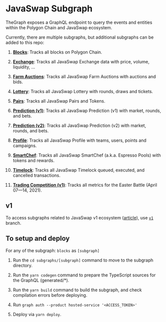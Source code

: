 # JavaSwap Subgraph

TheGraph exposes a GraphQL endpoint to query the events and entities within the Polygon Chain and JavaSwap ecosystem.

Currently, there are multiple subgraphs, but additional subgraphs can be added to this repo:

1. **[Blocks](https://thegraph.com/legacy-explorer/subgraph/javaswap/blocks)**: Tracks all blocks on Polygon Chain.

2. **[Exchange](https://javaswap.medium.com/javaswap-info-relaunch-in-partnership-with-150-000-bounty-winner-streamingfast-f7892559d388)**: Tracks all JavaSwap Exchange data with price, volume, liquidity, ...

3. **[Farm Auctions](https://thegraph.com/legacy-explorer/subgraph/javaswap/farm-auctions)**: Tracks all JavaSwap Farm Auctions with auctions and bids.

4. **[Lottery](https://thegraph.com/legacy-explorer/subgraph/javaswap/lottery)**: Tracks all JavaSwap Lottery with rounds, draws and tickets.

5. **[Pairs](https://thegraph.com/legacy-explorer/subgraph/javaswap/pairs)**: Tracks all JavaSwap Pairs and Tokens.

6. **[Prediction (v1)](https://thegraph.com/legacy-explorer/subgraph/javaswap/prediction)**: Tracks all JavaSwap Prediction (v1) with market, rounds, and bets.

7. **[Prediction (v2)](https://thegraph.com/legacy-explorer/subgraph/javaswap/prediction-v2)**: Tracks all JavaSwap Prediction (v2) with market, rounds, and bets.

8. **[Profile](https://thegraph.com/legacy-explorer/subgraph/javaswap/profile)**: Tracks all JavaSwap Profile with teams, users, points and campaigns.

9. **[SmartChef](https://thegraph.com/legacy-explorer/subgraph/javaswap/smartchef)**: Tracks all JavaSwap SmartChef (a.k.a. Espresso Pools) with tokens and rewards.

10. **[Timelock](https://thegraph.com/legacy-explorer/subgraph/javaswap/timelock)**: Tracks all JavaSwap Timelock queued, executed, and cancelled transactions.

11. **[Trading Competition (v1)](https://thegraph.com/legacy-explorer/subgraph/javaswap/trading-competition-v1)**: Tracks all metrics for the Easter Battle (April 07—14, 2021).

## v1

To access subgraphs related to JavaSwap v1 ecosystem ([article](https://javaswap.medium.com/the-great-migration-vote-4093cb3edf23)), use [`v1`](https://github.com/javaswapdevelopment/java-subgraph/tree/v1) branch.

## To setup and deploy

For any of the subgraph: `blocks` as `[subgraph]`

1. Run the `cd subgraphs/[subgraph]` command to move to the subgraph directory.

2. Run the `yarn codegen` command to prepare the TypeScript sources for the GraphQL (generated/*).

3. Run the `yarn build` command to build the subgraph, and check compilation errors before deploying.

4. Run `graph auth --product hosted-service '<ACCESS_TOKEN>'`

5. Deploy via `yarn deploy`.
